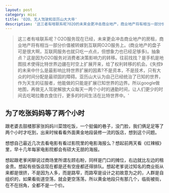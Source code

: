 ```yaml
---
layout: post
category: misc
title: 'O2O、无人驾驶和亚历山大大帝'
description: '这三者有啥联系呢?O2O的未来会更冲击商业地产，商业地产将有相当一部分价值被转嫁到互联网O2O服务上(盘子很可想象啊)。抽象点？这是因为O2O服务对消费者决策影响力的转移。往前找找？是手机是地图技术使得比特世界边疆在时空上扩展开来，给了权利转移的机会。《失控》的未来中什么是最影响比特世界扩展的因素?不是资本，不是技术，只有大众的时间分配是最顽固的障碍。亚历山大认为自己已经统治了已知的世界，作为天生的征服者，他能做的只能是扩展已知世界的边界。所以google做地图，再做无人驾驶解放大众每天一两个小时的通勤时间，让人们更少的时间去吃喝拉撒衣食住行，更多的时间生活在比特世界中。'
---
```


> 这三者有啥联系呢？O2O服务现在已经，未来更会冲击商业地产的房租，商业地产将有相当一部分价值被转嫁到互联网O2O服务上。(商业地产的盘子可是很大啊，互联网服务也就只吃一点点，但想象力也已经足够多)。抽象点？这是因为O2O服务对消费者决策影响力的转移。往前找找？是手机是地图技术使得比特世界边疆在时空上扩展开来，给了权利转移的机会。《失控》的未来中什么是最影响比特世界扩展的因素?不是资本，不是技术，只有大众的时间分配是最顽固的障碍。亚历山大认为自己已经统治了已知的世界，作为天生的征服者，他能做的只能是扩展已知世界的边界。所以google做地图，再做无人驾驶解放大众每天一两个小时的通勤时间，让人们更少的时间去吃喝拉撒衣食住行，更多的时间生活在比特世界中。'

## 为了吃张妈妈等了两个小时
跟老婆去鼓楼那家张妈妈川菜馆吃饭，一个挺偏的巷子，没门脸，我们俩足足等了两个小时才吃到，出来时候看看外面黄金地段装修一流的饭店，想到这个问题。

想想自己最近几次去看电影有看过影院里的电影海报么？想起前两天看《红辣椒》里，早十几年每家电影院都会有硕大无朋的海报。

想起跟老爹闲聊说过商场里所谓左顾右盼，同样是门口的摊位，右边就比左边的租金贵。想起有些饭店现在都是还有空座都还得排队。想起老爹说过知名的商业街从来都是很挤，不是因为人多，而是路窄，而路窄是设计之初故意为之的，人群是自组织的，如果看街道空荡，就会更空荡荡，所以黄金地段只有那几个，临街被街，在不在拐角，全都不是一个价。

